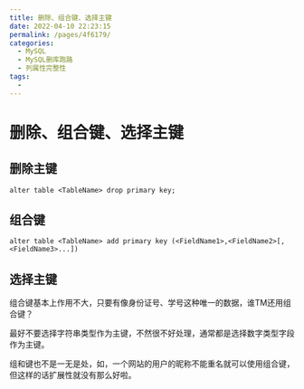 ```yaml
---
title: 删除、组合键、选择主键
date: 2022-04-10 22:23:15
permalink: /pages/4f6179/
categories:
  - MySQL
  - MySQL删库跑路
  - 列属性完整性
tags:
  - 
---
```

# 删除、组合键、选择主键


## 删除主键

```mysql
alter table <TableName> drop primary key;
```

## 组合键

```mysql
alter table <TableName> add primary key (<FieldName1>,<FieldName2>[,<FieldName3>...])
```

## 选择主键

组合键基本上作用不大，只要有像身份证号、学号这种唯一的数据，谁TM还用组合键？  

最好不要选择字符串类型作为主键，不然很不好处理，通常都是选择数字类型字段作为主键。

组和键也不是一无是处，如，一个网站的用户的昵称不能重名就可以使用组合键，但这样的话扩展性就没有那么好啦。

